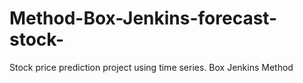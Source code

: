 # Method-Box-Jenkins-forecast-stock-
Stock price prediction project using time series.  Box Jenkins Method
